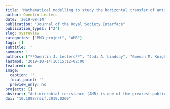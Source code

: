 ```yaml
---
title: "Mathematical modelling to study the horizontal transfer of antimicrobial resistance genes in bacteria: current state of the field and recommendations"
author: Quentin Leclerc
date: '2019-08-14'
publication: "Journal of the Royal Society Interface"
publication_types: ["2"]
slug: sysreview
categories: ["PhD project", "AMR"]
tags: []
subtitle: ''
summary: ''
authors: ["**Quentin J. Leclerc**", "Jodi A. Lindsay", "Gwenan M. Knight"]
lastmod: '2019-10-14T16:15:12+02:00'
featured: no
image:
  caption: ''
  focal_point: ''
  preview_only: no
projects: []
abstract: "Antimicrobial resistance (AMR) is one of the greatest public health challenges we are currently facing. To develop effective interventions against this, it is essential to understand the processes behind the spread of AMR. These are partly dependent on the dynamics of horizontal transfer of resistance genes between bacteria, which can occur by conjugation (direct contact), transformation (uptake from the environment) or transduction (mediated by bacteriophages). Mathematical modelling is a powerful tool to investigate the dynamics of AMR; however, the extent of its use to study the horizontal transfer of AMR genes is currently unclear. In this systematic review, we searched for mathematical modelling studies that focused on horizontal transfer of AMR genes. We compared their aims and methods using a list of predetermined criteria and used our results to assess the current state of this research field. Of the 43 studies we identified, most focused on the transfer of single genes by conjugation in Escherichia coli in culture and its impact on the bacterial evolutionary dynamics. Our findings highlight the existence of an important research gap in the dynamics of transformation and transduction and the overall public health implications of horizontal transfer of AMR genes. To further develop this field and improve our ability to control AMR, it is essential that we clarify the structural complexity required to study the dynamics of horizontal gene transfer, which will require cooperation between microbiologists and modellers."
doi: "10.1098/rsif.2019.0260"
---
```

